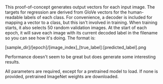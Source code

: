 This proof-of-concept generates output vectors for each input image. The targets for regression are derived from GloVe vectors for the human-readable labels of each class. For convenience, a decoder is included for mapping a vector to a class, but this isn't involved in training. When training starts, it also selects 50 random validation images. At the start of each epoch, it will save each image with its current decoded label in the filename so you can see how it's doing. The format is:

[sample_dir]/[epoch]/[image_index]_[true_label]:[predicted_label].png

Performance doesn't seem to be great but does generate some interesting results.

All parameters are required, except for a pretrained model to load. If none is provided, pretrained ImageNet weights are downloaded.
